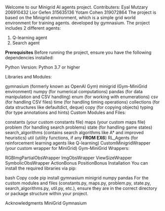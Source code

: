 Welcome to our Minigrid AI agents project.
Contributers:
    Eyal Mutzary 206910432
    Lior Gefen 315635136
    Yotam Cohen 319072864
The project is based on the Minigrid environment, which is a simple grid world environment for training agents.
developed by gymnasium.
The project includes 2 different agents:
1. Q-learning agent
2. Search agent

**Prerequisites**
Before running the project, ensure you have the following dependencies installed:

Python Version: Python 3.7 or higher

Libraries and Modules:

gymnasium (formerly known as OpenAI Gym)
minigrid (Gym-MiniGrid environment)
numpy (for numerical computations)
pandas (for data manipulation and CSV handling)
enum (for working with enumerations)
csv (for handling CSV files)
time (for handling timing operations)
collections (for data structures like defaultdict, deque)
copy (for copying objects)
typing (for type annotations and hints)
Custom Modules and Files:

constants (your custom constants file)
maps (your custom maps file)
problem (for handling search problems)
state (for handling game states)
search_algorithms (contains search algorithms like A* and improved heuristics)
util (utility functions, if any **FROM EX6**)
RL_Agents (for reinforcement learning agents like Q-learning)
CustomMinigridWrapper (your custom wrapper for MiniGrid)
Gym-MiniGrid Wrappers:

RGBImgPartialObsWrapper
ImgObsWrapper
ViewSizeWrapper
SymbolicObsWrapper
ActionBonus
PositionBonus
Installation
You can install the required libraries via pip:

bash
Copy code
pip install gymnasium minigrid numpy pandas
For the custom modules and files (constants.py, maps.py, problem.py, state.py, search_algorithms.py, util.py, etc.),
ensure they are in the correct directory or package structure within your project.

Acknowledgments
    MiniGrid
    Gymnasium